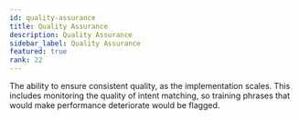 ```yaml
---
id: quality-assurance
title: Quality Assurance 
description: Quality Assurance 
sidebar_label: Quality Assurance 
featured: true
rank: 22
---
```

 
The ability to ensure consistent quality, as the implementation scales. This includes monitoring the quality of intent matching, so training phrases that would make performance deteriorate would be flagged.